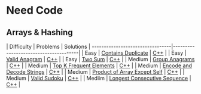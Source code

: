 # Need Code

## Arrays & Hashing

| Difficulty | Problems                         | Solutions                             |
---------------------------------|---------------------------------------|
| Easy       | [Contains Duplicate](https://neetcode.io/problems/duplicate-integer/) | [C++](link_here) |
| Easy       | [Valid Anagram](link_here)                                            | [C++](link_here) |
| Easy       | [Two Sum](link_here)                                                  | [C++](link_here) |
| Medium     | [Group Anagrams](link_here)                                           | [C++](link_here) |
| Medium     | [Top K Frequent Elements](link_here)                                  | [C++](link_here) |
| Medium     | [Encode and Decode Strings](link_here)                                | [C++](link_here) |
| Medium     | [Product of Array Except Self](link_here)                             | [C++](link_here) |
| Medium     | [Valid Sudoku](link_here)                                             | [C++](link_here) |
| Mediim     | [Longest Consecutive Sequence](link_here)                             | [C++](link_here) |
